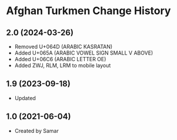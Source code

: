 Afghan Turkmen Change History
====================

2.0 (2024-03-26)
----------------
* Removed U+064D (ARABIC KASRATAN)
* Added U+065A (ARABIC VOWEL SIGN SMALL V ABOVE)
* Added U+06C6 (ARABIC LETTER OE)
* Added ZWJ, RLM, LRM to mobile layout

1.9 (2023-09-18)
----------------
* Updated

1.0 (2021-06-04)
----------------
* Created by Samar
